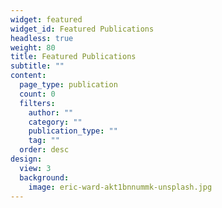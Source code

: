 ```yaml
---
widget: featured
widget_id: Featured Publications
headless: true
weight: 80
title: Featured Publications
subtitle: ""
content:
  page_type: publication
  count: 0
  filters:
    author: ""
    category: ""
    publication_type: ""
    tag: ""
  order: desc
design:
  view: 3
  background:
    image: eric-ward-akt1bnnummk-unsplash.jpg
---
```

